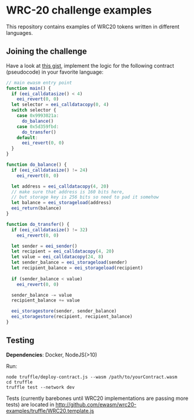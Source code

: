 # WRC-20 challenge examples

This repository contains examples of WRC20 tokens written in different languages.

## Joining the challenge

Have a look at [this gist](https://gist.github.com/axic/16158c5c88fbc7b1d09dfa8c658bc363), implement the logic for the following contract (pseudocode) in your favorite language:

```javascript
// main ewasm entry point
function main() { 
  if (eei_calldatasize() < 4)
    eei_revert(0, 0)
  let selector = eei_calldatacopy(0, 4)
  switch selector {
    case 0x9993021a:
      do_balance()
    case 0x5d359fbd:
      do_transfer()
    default:
      eei_revert(0, 0)
  }
}

function do_balance() {
  if (eei_calldatasize() != 24)
    eei_revert(0, 0)

  let address = eei_calldatacopy(4, 20)
  // make sure that address is 160 bits here,
  // but storage key is 256 bits so need to pad it somehow
  let balance = eei_storageload(address)
  eei_return(balance)
}

function do_transfer() {
  if (eei_calldatasize() != 32)
    eei_revert(0, 0)

  let sender = eei_sender()
  let recipient = eei_calldatacopy(4, 20)
  let value = eei_calldatacopy(24, 8)
  let sender_balance = eei_storageload(sender)
  let recipient_balance = eei_storageload(recipient)
  
  if (sender_balance < value)
    eei_revert(0, 0)

  sender_balance -= value
  recipient_balance += value

  eei_storagestore(sender, sender_balance)
  eei_storagestore(recipient, recipient_balance)
}
```

## Testing

**Dependencies**: Docker, NodeJS(>10)

Run:

```
node truffle/deploy-contract.js --wasm /path/to/yourContract.wasm
cd truffle
truffle test --network dev
```

Tests (currently barebones until WRC20 implementations are passing more tests) are located in http://github.com/ewasm/wrc20-examples/truffle/WRC20.template.js
